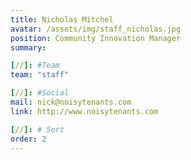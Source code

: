 ```yaml
---
title: Nicholas Mitchel
avatar: /assets/img/staff_nicholas.jpg
position: Community Innovation Manager
summary: 

[//]: #Team
team: "staff"

[//]: #Social
mail: nick@noisytenants.com
link: http://www.noisytenants.com

[//]: # Sort
order: 2
---
```

